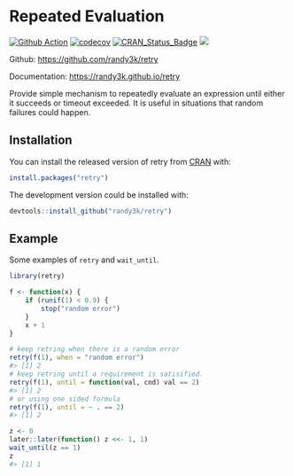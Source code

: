 
# Repeated Evaluation

[![Github
Action](https://github.com/randy3k/retry/workflows/build/badge.svg?branch=master)](https://github.com/randy3k/retry)
[![codecov](https://codecov.io/gh/randy3k/retry/branch/master/graph/badge.svg)](https://codecov.io/gh/randy3k/retry)
[![CRAN\_Status\_Badge](https://www.r-pkg.org/badges/version/retry)](https://cran.r-project.org/package=retry)
[![](https://cranlogs.r-pkg.org/badges/grand-total/retry)](https://cran.r-project.org/package=retry)

Github: <https://github.com/randy3k/retry>

Documentation: <https://randy3k.github.io/retry>

Provide simple mechanism to repeatedly evaluate an expression until
either it succeeds or timeout exceeded. It is useful in situations that
random failures could happen.

## Installation

You can install the released version of retry from
[CRAN](https://CRAN.R-project.org) with:

``` r
install.packages("retry")
```

The development version could be installed with:

``` r
devtools::install_github("randy3k/retry")
```

## Example

Some examples of `retry` and `wait_until`.

``` r
library(retry)

f <- function(x) {
    if (runif(1) < 0.9) {
        stop("random error")
    }
    x + 1
}

# keep retring when there is a random error
retry(f(1), when = "random error")
#> [1] 2
# keep retring until a requirement is satisified.
retry(f(1), until = function(val, cnd) val == 2)
#> [1] 2
# or using one sided formula
retry(f(1), until = ~ . == 2)
#> [1] 2

z <- 0
later::later(function() z <<- 1, 1)
wait_until(z == 1)
z
#> [1] 1
```
